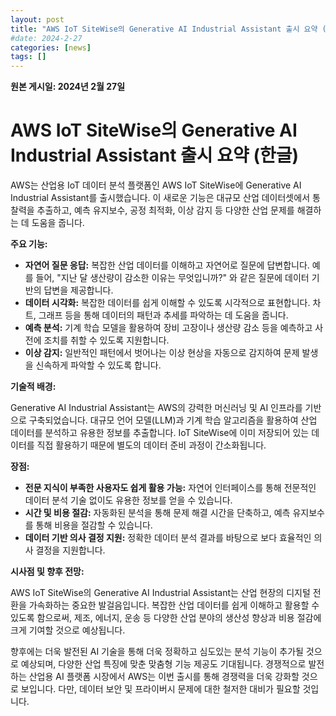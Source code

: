 ```yaml
---
layout: post
title: "AWS IoT SiteWise의 Generative AI Industrial Assistant 출시 요약 (한글)"
#date: 2024-2-27
categories: [news]
tags: []
---
```


**원본 게시일: 2024년 2월 27일**

# AWS IoT SiteWise의 Generative AI Industrial Assistant 출시 요약 (한글)

AWS는 산업용 IoT 데이터 분석 플랫폼인 AWS IoT SiteWise에 Generative AI Industrial Assistant를 출시했습니다. 이 새로운 기능은 대규모 산업 데이터셋에서 통찰력을 추출하고, 예측 유지보수, 공정 최적화, 이상 감지 등 다양한 산업 문제를 해결하는 데 도움을 줍니다.

**주요 기능:**

* **자연어 질문 응답:**  복잡한 산업 데이터를 이해하고 자연어로 질문에 답변합니다. 예를 들어, "지난 달 생산량이 감소한 이유는 무엇입니까?" 와 같은 질문에 데이터 기반의 답변을 제공합니다.
* **데이터 시각화:**  복잡한 데이터를 쉽게 이해할 수 있도록 시각적으로 표현합니다. 차트, 그래프 등을 통해 데이터의 패턴과 추세를 파악하는 데 도움을 줍니다.
* **예측 분석:**  기계 학습 모델을 활용하여 장비 고장이나 생산량 감소 등을 예측하고 사전에 조치를 취할 수 있도록 지원합니다.
* **이상 감지:**  일반적인 패턴에서 벗어나는 이상 현상을 자동으로 감지하여 문제 발생을 신속하게 파악할 수 있도록 합니다.

**기술적 배경:**

Generative AI Industrial Assistant는 AWS의 강력한 머신러닝 및 AI 인프라를 기반으로 구축되었습니다.  대규모 언어 모델(LLM)과 기계 학습 알고리즘을 활용하여 산업 데이터를 분석하고 유용한 정보를 추출합니다.  IoT SiteWise에 이미 저장되어 있는 데이터를 직접 활용하기 때문에 별도의 데이터 준비 과정이 간소화됩니다.

**장점:**

* **전문 지식이 부족한 사용자도 쉽게 활용 가능:**  자연어 인터페이스를 통해 전문적인 데이터 분석 기술 없이도 유용한 정보를 얻을 수 있습니다.
* **시간 및 비용 절감:**  자동화된 분석을 통해 문제 해결 시간을 단축하고, 예측 유지보수를 통해 비용을 절감할 수 있습니다.
* **데이터 기반 의사 결정 지원:**  정확한 데이터 분석 결과를 바탕으로 보다 효율적인 의사 결정을 지원합니다.


**시사점 및 향후 전망:**

AWS IoT SiteWise의 Generative AI Industrial Assistant는 산업 현장의 디지털 전환을 가속화하는 중요한 발걸음입니다.  복잡한 산업 데이터를 쉽게 이해하고 활용할 수 있도록 함으로써,  제조, 에너지, 운송 등 다양한 산업 분야의 생산성 향상과 비용 절감에 크게 기여할 것으로 예상됩니다.

향후에는 더욱 발전된 AI 기술을 통해 더욱 정확하고 심도있는 분석 기능이 추가될 것으로 예상되며,  다양한 산업 특징에 맞춘 맞춤형 기능 제공도 기대됩니다.  경쟁적으로 발전하는 산업용 AI 플랫폼 시장에서 AWS는 이번 출시를 통해 경쟁력을 더욱 강화할 것으로 보입니다.  다만,  데이터 보안 및 프라이버시 문제에 대한 철저한 대비가 필요할 것입니다.
